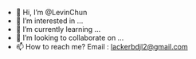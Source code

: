 - 👋 Hi, I’m @LevinChun
- 👀 I’m interested in ...
- 🌱 I’m currently learning ...
- 💞️ I’m looking to collaborate on ...
- 📫 How to reach me? Email : lackerbdjl2@gmail.com

<!---
LevinChun/LevinChun is a ✨ special ✨ repository because its `README.md` (this file) appears on your GitHub profile.
You can click the Preview link to take a look at your changes.
--->
